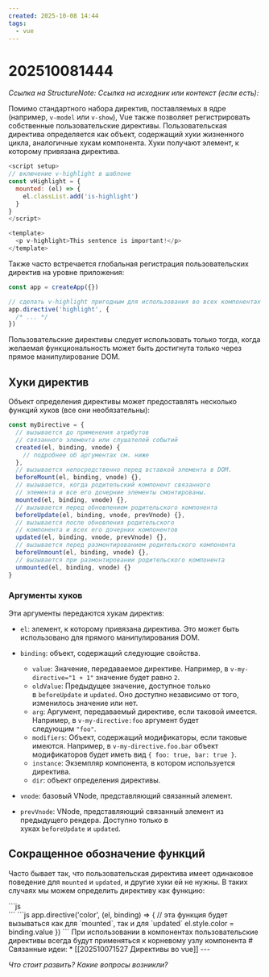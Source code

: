 ```yaml
---
created: 2025-10-08 14:44
tags:
  - vue
---
```

# 202510081444
*Ссылка на StructureNote:*
*Ссылка на исходник или контекст (если есть):* 

Помимо стандартного набора директив, поставляемых в ядре (например, `v-model` или `v-show`), Vue также позволяет регистрировать собственные пользовательские директивы. Пользовательская директива определяется как объект, содержащий хуки жизненного цикла, аналогичные хукам компонента. Хуки получают элемент, к которому привязана директива.
```js
<script setup>
// включение v-highlight в шаблоне
const vHighlight = {
  mounted: (el) => {
    el.classList.add('is-highlight')
  }
}
</script>

<template>
  <p v-highlight>This sentence is important!</p>
</template>
```
Также часто встречается глобальная регистрация пользовательских директив на уровне приложения:
```js
const app = createApp({})

// сделать v-highlight пригодным для использования во всех компонентах
app.directive('highlight', {
  /* ... */
})
```
Пользовательские директивы следует использовать только тогда, когда желаемая функциональность может быть достигнута только через прямое манипулирование DOM.
## Хуки директив
Объект определения директивы может предоставлять несколько функций хуков (все они необязательны):
```js
const myDirective = {
  // вызывается до применения атрибутов
  // связанного элемента или слушателей событий
  created(el, binding, vnode) {
    // подробнее об аргументах см. ниже
  },
  // вызывается непосредственно перед вставкой элемента в DOM.
  beforeMount(el, binding, vnode) {},
  // вызывается, когда родительский компонент связанного
  // элемента и все его дочерние элементы смонтированы.
  mounted(el, binding, vnode) {},
  // вызывается перед обновлением родительского компонента
  beforeUpdate(el, binding, vnode, prevVnode) {},
  // вызывается после обновления родительского
  // компонента и всех его дочерних компонентов
  updated(el, binding, vnode, prevVnode) {},
  // вызывается перед размонтированием родительского компонента
  beforeUnmount(el, binding, vnode) {},
  // вызывается при размонтировании родительского компонента
  unmounted(el, binding, vnode) {}
}
```
### Аргументы хуков
Эти аргументы передаются хукам директив:

- `el`: элемент, к которому привязана директива. Это может быть использовано для прямого манипулирования DOM.
    
- `binding`: объект, содержащий следующие свойства.
    
    - `value`: Значение, передаваемое директиве. Например, в `v-my-directive="1 + 1"` значение будет равно `2`.
    - `oldValue`: Предыдущее значение, доступное только в `beforeUpdate` и `updated`. Оно доступно независимо от того, изменилось значение или нет.
    - `arg`: Аргумент, передаваемый директиве, если таковой имеется. Например, в `v-my-directive:foo` аргумент будет следующим `"foo"`.
    - `modifiers`: Объект, содержащий модификаторы, если таковые имеются. Например, в `v-my-directive.foo.bar` объект модификаторов будет иметь вид `{ foo: true, bar: true }`.
    - `instance`: Экземпляр компонента, в котором используется директива.
    - `dir`: объект определения директивы.
- `vnode`: базовый VNode, представляющий связанный элемент.
    
- `prevVnode`: VNode, представляющий связанный элемент из предыдущего рендера. Доступно только в хуках `beforeUpdate` и `updated`.
## Сокращенное обозначение функций[​](https://ru.vuejs.org/guide/reusability/custom-directives.html#function-shorthand)

Часто бывает так, что пользовательская директива имеет одинаковое поведение для `mounted` и `updated`, и другие хуки ей не нужны. В таких случаях мы можем определить директиву как функцию:
<div v-color="color"></div>
```js
<div v-color="color"></div>
```
```js
app.directive('color', (el, binding) => {
  // эта функция будет вызываться как для `mounted`, так и для `updated`
  el.style.color = binding.value
})
```
При использовании в компонентах пользовательские директивы всегда будут применяться к корневому узлу компонента
# Связанные идеи:
* [[202510071527 Директивы во vue]]
---

*Что стоит развить? Какие вопросы возникли?*